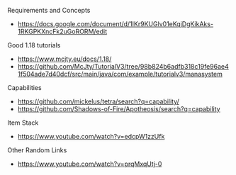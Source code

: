 Requirements and Concepts
- https://docs.google.com/document/d/1IKr9KUGlv01eKqjDgKikAks-1RKGPKXncFk2uGoRORM/edit

Good 1.18 tutorials
- https://www.mcjty.eu/docs/1.18/
- https://github.com/McJty/TutorialV3/tree/98b824b6adfb318c19fe96ae41f504ade7d40dcf/src/main/java/com/example/tutorialv3/manasystem

Capabilities
- https://github.com/mickelus/tetra/search?q=capability/
- https://github.com/Shadows-of-Fire/Apotheosis/search?q=capability

Item Stack
- https://www.youtube.com/watch?v=edcpW1zzUfk

Other Random Links
- https://www.youtube.com/watch?v=prqMxqUtj-0

